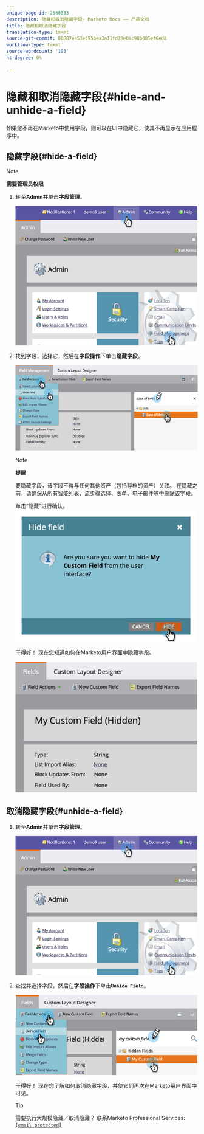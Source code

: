 ```yaml
---
unique-page-id: 2360333
description: 隐藏和取消隐藏字段- Marketo Docs —— 产品文档
title: 隐藏和取消隐藏字段
translation-type: tm+mt
source-git-commit: 00887ea53e395bea3a11fd28e0ac98b085ef6ed8
workflow-type: tm+mt
source-wordcount: '193'
ht-degree: 0%

---
```



# 隐藏和取消隐藏字段{#hide-and-unhide-a-field}

如果您不再在Marketo中使用字段，则可以在UI中隐藏它，使其不再显示在应用程序中。

## 隐藏字段{#hide-a-field}

>[!NOTE]
>
>**需要管理员权限**

1. 转至&#x200B;**Admin**&#x200B;并单击&#x200B;**字段管理**。

   ![](assets/image2014-9-18-13-3a10-3a3.png)

1. 找到字段，选择它，然后在&#x200B;**字段操作**&#x200B;下单击&#x200B;**隐藏字段**。

   ![](assets/fieldmanagement-hidefield-.png)

   >[!NOTE]
   >
   >**提醒**
   >
   >要隐藏字段，该字段不得与任何其他资产（包括存档的资产）关联。 在隐藏之前，请确保从所有智能列表、流步骤选择、表单、电子邮件等中删除该字段。

   单击“隐藏”进行确认。
   ![](assets/image2014-9-18-13-3a10-3a36.png)

   干得好！ 现在您知道如何在Marketo用户界面中隐藏字段。

   ![](assets/image2014-9-18-13-3a10-3a45.png)

## 取消隐藏字段{#unhide-a-field}

1. 转至&#x200B;**Admin**&#x200B;并单击&#x200B;**字段管理**。

   ![](assets/image2014-9-18-13-3a11-3a3.png)

1. 查找并选择字段，然后在&#x200B;**字段操作**&#x200B;下单击&#x200B;**`Unhide Field`**。

   ![](assets/image2014-9-18-13-3a11-3a46.png)

   干得好！ 现在您了解如何取消隐藏字段，并使它们再次在Marketo用户界面中可见。

   >[!TIP]
   >
   >需要执行大规模隐藏／取消隐藏？ 联系Marketo Professional Services:[`[email protected]`](http://docs.marketo.com/cdn-cgi/l/email-protection#4d3e283f3b242e283e0d202c3f26283922632e222063)

